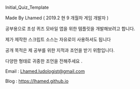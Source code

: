 Initial_Quiz_Template

Made By Lhamed ( 2019.2 현 9 개월차 게임 개발자 ) 

공부용으로 초성 퀴즈 모바일 앱을 위한 템플릿을 개발해보려고 합니다. 

제가 제작한 스크립트 소스는 자유로이 사용하셔도 됩니다 

공개 목적은 제 공부를 위한 지적과 조언을 받기 위함입니다. 

다양한 형태로 귀중한 조언을 전해주세요 .

Email : Lhamed.ludologist@gmail.com 

Blog : https://lhamed.github.io


